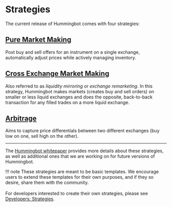 # Strategies

The current release of Hummingbot comes with four strategies:

## [Pure Market Making](/strategies/pure-market-making)

Post buy and sell offers for an instrument on a single exchange, automatically adjust prices while actively managing inventory.

## [Cross Exchange Market Making](/strategies/cross-exchange-market-making)

Also referred to as *liquidity mirroring* or *exchange remarketing*.  In this strategy, Hummingbot makes markets (creates buy and sell orders) on smaller or less liquid exchanges and does the opposite, back-to-back transaction for any filled trades on a more liquid exchange.

## [Arbitrage](/strategies/arbitrage)

Aims to capture price differentials between two different exchanges (buy low on one, sell high on the other).

---

The [Hummingbot whitepaper](https://www.hummingbot.io/hummingbot.pdf) provides more details about these strategies, as well as additional ones that we are working on for future versions of Hummingbot.

!!! note
    These strategies are meant to be basic templates. We encourage users to extend these templates for their own purposes, and if they so desire, share them with the community.<br /><br />For developers interested to create their own strategies, please see [Developers: Strategies](/developers/strategies).

<br />
